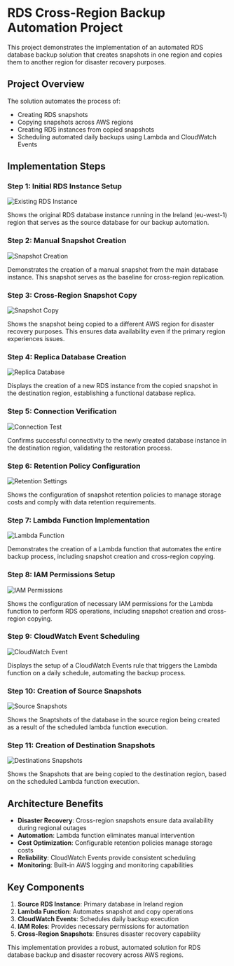 # RDS Cross-Region Backup Automation Project

This project demonstrates the implementation of an automated RDS database backup solution that creates snapshots in one region and copies them to another region for disaster recovery purposes.

## Project Overview

The solution automates the process of:
- Creating RDS snapshots
- Copying snapshots across AWS regions
- Creating RDS instances from copied snapshots
- Scheduling automated daily backups using Lambda and CloudWatch Events

## Implementation Steps

### Step 1: Initial RDS Instance Setup
![Existing RDS Instance](screenshots/1%20existing%20RDS%20instance%20in%20Ireland%20region.png)

Shows the original RDS database instance running in the Ireland (eu-west-1) region that serves as the source database for our backup automation.

### Step 2: Manual Snapshot Creation
![Snapshot Creation](screenshots/2%20snapshot%20of%20main%20db%20instance%20created.png)

Demonstrates the creation of a manual snapshot from the main database instance. This snapshot serves as the baseline for cross-region replication.

### Step 3: Cross-Region Snapshot Copy
![Snapshot Copy](screenshots/3%20snapshot%20copied%20to%20a%20different%20region.png)

Shows the snapshot being copied to a different AWS region for disaster recovery purposes. This ensures data availability even if the primary region experiences issues.

### Step 4: Replica Database Creation
![Replica Database](screenshots/4%20replica%20db%20created%20in%20new%20region.png)

Displays the creation of a new RDS instance from the copied snapshot in the destination region, establishing a functional database replica.

### Step 5: Connection Verification
![Connection Test](screenshots/5%20new%20db%20instance%20connection%20successful.png)

Confirms successful connectivity to the newly created database instance in the destination region, validating the restoration process.

### Step 6: Retention Policy Configuration
![Retention Settings](screenshots/6%20retention%20period%20set.png)

Shows the configuration of snapshot retention policies to manage storage costs and comply with data retention requirements.

### Step 7: Lambda Function Implementation
![Lambda Function](screenshots/7%20lambda%20function%20created%20for%20automated%20backup.png)

Demonstrates the creation of a Lambda function that automates the entire backup process, including snapshot creation and cross-region copying.

### Step 8: IAM Permissions Setup
![IAM Permissions](screenshots/8%20provide%20necessary%20permissions%20to%20lambda%20role.png)

Shows the configuration of necessary IAM permissions for the Lambda function to perform RDS operations, including snapshot creation and cross-region copying.

### Step 9: CloudWatch Event Scheduling
![CloudWatch Event](screenshots/9%20cloudwatch%20event%20trigger%20added%20to%20lambda%20function.png)

Displays the setup of a CloudWatch Events rule that triggers the Lambda function on a daily schedule, automating the backup process.

### Step 10: Creation of Source Snapshots
![Source Snapshots](screenshots/10.%20source%20region%20snapshots%20are%20being%20created.png)

Shows the Snaptshots of the database in the source region being created as a result of the scheduled lambda function execution.

### Step 11: Creation of Destination Snapshots
![Destinations Snapshots](screenshots/11.%20destination%20region%20snapshots%20are%20being%20created.png)

Shows the Snapshots that are being copied to the destination region, based on the scheduled Lambda function execution.

## Architecture Benefits

- **Disaster Recovery**: Cross-region snapshots ensure data availability during regional outages
- **Automation**: Lambda function eliminates manual intervention
- **Cost Optimization**: Configurable retention policies manage storage costs
- **Reliability**: CloudWatch Events provide consistent scheduling
- **Monitoring**: Built-in AWS logging and monitoring capabilities

## Key Components

1. **Source RDS Instance**: Primary database in Ireland region
2. **Lambda Function**: Automates snapshot and copy operations
3. **CloudWatch Events**: Schedules daily backup execution
4. **IAM Roles**: Provides necessary permissions for automation
5. **Cross-Region Snapshots**: Ensures disaster recovery capability

This implementation provides a robust, automated solution for RDS database backup and disaster recovery across AWS regions.